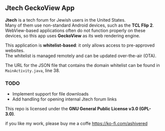 ## Jtech GeckoView App

**Jtech** is a tech forum for Jewish users in the United States.  
Many of them use non-standard Android devices, such as the **TCL Flip 2**.  
WebView-based applications often do not function properly on these devices, so this app uses **GeckoView** as its web rendering engine.

This application is **whitelist-based**: it only allows access to pre-approved websites.  
The whitelist is managed remotely and can be updated over-the-air (OTA).

The URL for the JSON file that contains the domain whitelist can be found in  
`MainActivity.java`, line 38.

### TODO

- Implement support for file downloads  
- Add handling for opening internal Jtech forum links  

This repo is licensed under the **GNU General Public License v3.0 (GPL-3.0)**.



if you like my work, please buy me a coffe
https://ko-fi.com/ashivered

